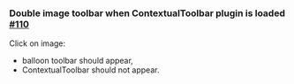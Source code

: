 ### Double image toolbar when ContextualToolbar plugin is loaded [#110](https://github.com/ckeditor/ckeditor5-image/issues/110)

Click on image:
- balloon toolbar should appear,
- ContextualToolbar should not appear.
